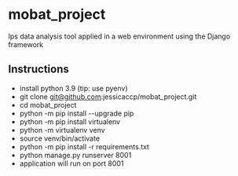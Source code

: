 # mobat_project

 Ips data analysis tool applied in a web environment using the Django framework

## Instructions

- install python 3.9 (tip: use pyenv)
- git clone <git@github.com>:jessicaccp/mobat_project.git
- cd mobat_project
- python -m pip install --upgrade pip
- python -m pip install virtualenv
- python -m virtualenv venv
- source venv/bin/activate
- python -m pip install -r requirements.txt
- python manage.py runserver 8001
- application will run on port 8001
